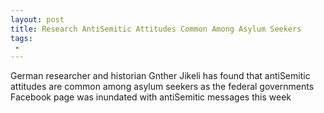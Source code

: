 ```yaml
---
layout: post
title: Research AntiSemitic Attitudes Common Among Asylum Seekers
tags:
 -
---
```

German researcher and historian Gnther Jikeli has found that antiSemitic attitudes are common among asylum seekers as the federal governments Facebook page was inundated with antiSemitic messages this week
